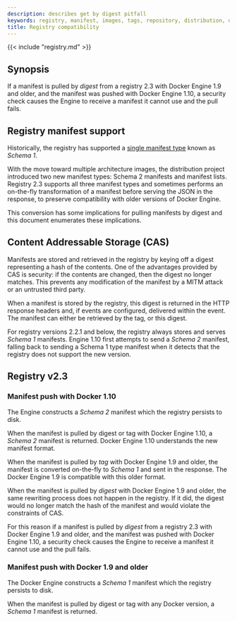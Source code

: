 ```yaml
---
description: describes get by digest pitfall
keywords: registry, manifest, images, tags, repository, distribution, digest
title: Registry compatibility
---
```


{{< include "registry.md" >}}

## Synopsis
If a manifest is pulled by _digest_ from a registry 2.3 with Docker Engine 1.9
and older, and the manifest was pushed with Docker Engine 1.10, a security check
causes the Engine to receive a manifest it cannot use and the pull fails.

## Registry manifest support

Historically, the registry has supported a [single manifest type](./spec/manifest-v2-1.md)
known as _Schema 1_.

With the move toward multiple architecture images, the distribution project
introduced two new manifest types: Schema 2 manifests and manifest lists. Registry
2.3 supports all three manifest types and sometimes performs an on-the-fly
transformation of a manifest before serving the JSON in the response, to
preserve compatibility with older versions of Docker Engine.

This conversion has some implications for pulling manifests by digest and this
document enumerates these implications.


## Content Addressable Storage (CAS)

Manifests are stored and retrieved in the registry by keying off a digest
representing a hash of the contents. One of the advantages provided by CAS is
security: if the contents are changed, then the digest no longer matches.
This prevents any modification of the manifest by a MITM attack or an untrusted
third party.

When a manifest is stored by the registry, this digest is returned in the HTTP
response headers and, if events are configured, delivered within the event. The
manifest can either be retrieved by the tag, or this digest.

For registry versions 2.2.1 and below, the registry always stores and
serves _Schema 1_ manifests. Engine 1.10 first
attempts to send a _Schema 2_ manifest, falling back to sending a
Schema 1 type manifest when it detects that the registry does not
support the new version.


## Registry v2.3

### Manifest push with Docker 1.10

The Engine constructs a _Schema 2_ manifest which the
registry persists to disk.

When the manifest is pulled by digest or tag with Docker Engine 1.10, a
_Schema 2_ manifest is returned. Docker Engine 1.10
understands the new manifest format.

When the manifest is pulled by *tag* with Docker Engine 1.9 and older, the
manifest is converted on-the-fly to _Schema 1_ and sent in the
response. The Docker Engine 1.9 is compatible with this older format.

When the manifest is pulled by _digest_ with Docker Engine 1.9 and older, the
same rewriting process does not happen in the registry. If it did,
the digest would no longer match the hash of the manifest and would violate the
constraints of CAS.

For this reason if a manifest is pulled by _digest_ from a registry 2.3 with Docker
Engine 1.9 and older, and the manifest was pushed with Docker Engine 1.10, a
security check causes the Engine to receive a manifest it cannot use and the
pull fails.

### Manifest push with Docker 1.9 and older

The Docker Engine constructs a _Schema 1_ manifest which the
registry persists to disk.

When the manifest is pulled by digest or tag with any Docker version, a
_Schema 1_ manifest is returned.